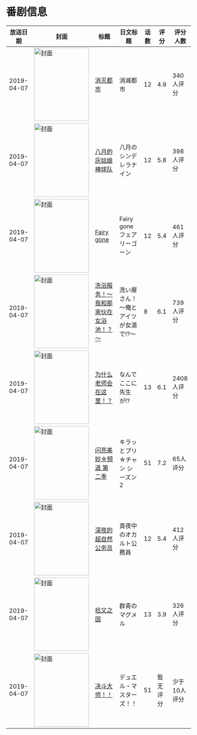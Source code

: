 # 番剧信息

|放送日期|封面|标题|日文标题|话数|评分|评分人数|
|---|---|---|---|---|---|---|
|2019-04-07|<img src="https://lain.bgm.tv/pic/cover/c/3a/46/247886_2HP7z.jpg" alt="封面" style="width:150px;height:200px;object-fit:cover;">|[消灭都市](https://bangumi.tv/subject/247886)|消滅都市|12|4.9|340人评分|
|2019-04-07|<img src="https://lain.bgm.tv/pic/cover/c/15/ac/255667_8xJxj.jpg" alt="封面" style="width:150px;height:200px;object-fit:cover;">|[八月的灰姑娘棒球队](https://bangumi.tv/subject/255667)|八月のシンデレラナイン|12|5.8|398人评分|
|2019-04-07|<img src="https://lain.bgm.tv/pic/cover/c/39/23/272475_k60P6.jpg" alt="封面" style="width:150px;height:200px;object-fit:cover;">|[Fairy gone](https://bangumi.tv/subject/272475)|Fairy gone フェアリーゴーン|12|5.4|461人评分|
|2019-04-07|<img src="https://bangumi.tv/img/no_icon_subject.png" alt="封面" style="width:150px;height:200px;object-fit:cover;">|[洗浴服务！～我和那家伙在女浴池！？～](https://bangumi.tv/subject/275610)|洗い屋さん！～俺とアイツが女湯で!?～|8|6.1|739人评分|
|2019-04-07|<img src="https://lain.bgm.tv/pic/cover/c/ef/65/262111_Qczq5.jpg" alt="封面" style="width:150px;height:200px;object-fit:cover;">|[为什么老师会在这里！？](https://bangumi.tv/subject/262111)|なんでここに先生が!?|13|6.1|2408人评分|
|2019-04-07|<img src="https://lain.bgm.tv/pic/cover/c/5a/df/269023_0a1L6.jpg" alt="封面" style="width:150px;height:200px;object-fit:cover;">|[闪亮美妙☆频道 第二季](https://bangumi.tv/subject/269023)|キラッとプリ☆チャン シーズン2|51|7.2|65人评分|
|2019-04-07|<img src="https://lain.bgm.tv/pic/cover/c/8e/68/250724_053c1.jpg" alt="封面" style="width:150px;height:200px;object-fit:cover;">|[深夜的超自然公务员](https://bangumi.tv/subject/250724)|真夜中のオカルト公務員|12|5.4|412人评分|
|2019-04-07|<img src="https://lain.bgm.tv/pic/cover/c/6a/3a/244900_M9Eoq.jpg" alt="封面" style="width:150px;height:200px;object-fit:cover;">|[拾又之国](https://bangumi.tv/subject/244900)|群青のマグメル|13|3.9|326人评分|
|2019-04-07|<img src="https://lain.bgm.tv/pic/cover/c/0c/be/279474_xvI25.jpg" alt="封面" style="width:150px;height:200px;object-fit:cover;">|[决斗大师！！](https://bangumi.tv/subject/279474)|デュエル・マスターズ！！|51|暂无评分|少于10人评分|

